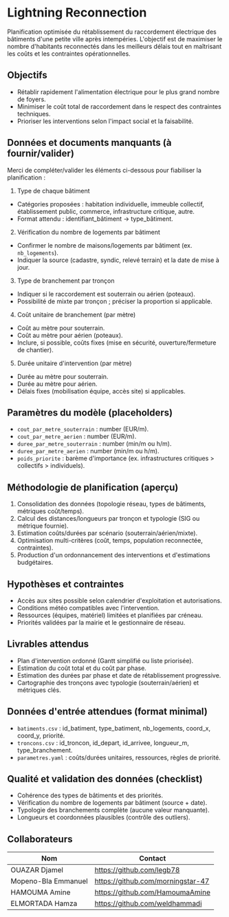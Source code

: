 # Lightning Reconnection

Planification optimisée du rétablissement du raccordement électrique des bâtiments d'une petite ville après intempéries. L'objectif est de maximiser le nombre d'habitants reconnectés dans les meilleurs délais tout en maîtrisant les coûts et les contraintes opérationnelles.

## Objectifs
- Rétablir rapidement l'alimentation électrique pour le plus grand nombre de foyers.
- Minimiser le coût total de raccordement dans le respect des contraintes techniques.
- Prioriser les interventions selon l'impact social et la faisabilité.

## Données et documents manquants (à fournir/valider)
Merci de compléter/valider les éléments ci-dessous pour fiabiliser la planification :

1) Type de chaque bâtiment
- Catégories proposées : habitation individuelle, immeuble collectif, établissement public, commerce, infrastructure critique, autre.
- Format attendu : identifiant_bâtiment → type_bâtiment.

2) Vérification du nombre de logements par bâtiment
- Confirmer le nombre de maisons/logements par bâtiment (ex. `nb_logements`).
- Indiquer la source (cadastre, syndic, relevé terrain) et la date de mise à jour.

3) Type de branchement par tronçon
- Indiquer si le raccordement est souterrain ou aérien (poteaux).
- Possibilité de mixte par tronçon ; préciser la proportion si applicable.

4) Coût unitaire de branchement (par mètre)
- Coût au mètre pour souterrain.
- Coût au mètre pour aérien (poteaux).
- Inclure, si possible, coûts fixes (mise en sécurité, ouverture/fermeture de chantier).

5) Durée unitaire d'intervention (par mètre)
- Durée au mètre pour souterrain.
- Durée au mètre pour aérien.
- Délais fixes (mobilisation équipe, accès site) si applicables.

## Paramètres du modèle (placeholders)
- `cout_par_metre_souterrain` : number (EUR/m).
- `cout_par_metre_aerien` : number (EUR/m).
- `duree_par_metre_souterrain` : number (min/m ou h/m).
- `duree_par_metre_aerien` : number (min/m ou h/m).
- `poids_priorite` : barème d'importance (ex. infrastructures critiques > collectifs > individuels).

## Méthodologie de planification (aperçu)
1. Consolidation des données (topologie réseau, types de bâtiments, métriques coût/temps).
2. Calcul des distances/longueurs par tronçon et typologie (SIG ou métrique fournie).
3. Estimation coûts/durées par scénario (souterrain/aérien/mixte).
4. Optimisation multi-critères (coût, temps, population reconnectée, contraintes).
5. Production d'un ordonnancement des interventions et d'estimations budgétaires.

## Hypothèses et contraintes
- Accès aux sites possible selon calendrier d'exploitation et autorisations.
- Conditions météo compatibles avec l'intervention.
- Ressources (équipes, matériel) limitées et planifiées par créneau.
- Priorités validées par la mairie et le gestionnaire de réseau.

## Livrables attendus
- Plan d'intervention ordonné (Gantt simplifié ou liste priorisée).
- Estimation du coût total et du coût par phase.
- Estimation des durées par phase et date de rétablissement progressive.
- Cartographie des tronçons avec typologie (souterrain/aérien) et métriques clés.

## Données d'entrée attendues (format minimal)
- `batiments.csv` : id_batiment, type_batiment, nb_logements, coord_x, coord_y, priorité.
- `troncons.csv` : id_troncon, id_depart, id_arrivee, longueur_m, type_branchement.
- `parametres.yaml` : coûts/durées unitaires, ressources, règles de priorité.

## Qualité et validation des données (checklist)
- Cohérence des types de bâtiments et des priorités.
- Vérification du nombre de logements par bâtiment (source + date).
- Typologie des branchements complète (aucune valeur manquante).
- Longueurs et coordonnées plausibles (contrôle des outliers).

## Collaborateurs
| Nom | Contact |
| --- | --- |
| OUAZAR Djamel | https://github.com/legb78 |
| Mopeno-BIa Emmanuel | https://github.com/morningstar-47 |
| HAMOUMA Amine | https://github.com/HamoumaAmine |
| ELMORTADA Hamza | https://github.com/weldhammadi |
